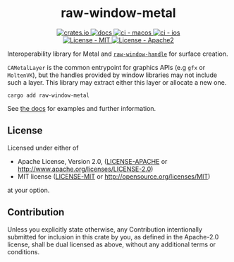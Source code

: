 
<h1 align="center">raw-window-metal</h1>
<p align="center">
    <a href="https://crates.io/crates/raw-window-metal">
      <img src="https://img.shields.io/crates/v/raw-window-metal?style=flat-square" alt = "crates.io">
    </a>
    <a href="https://docs.rs/raw-window-metal">
      <img src="https://docs.rs/raw-window-metal/badge.svg?style=flat-square" alt="docs">
    </a>
    <a href="https://github.com/rust-windowing/raw-window-metal/actions">
      <img src="https://github.com/rust-windowing/raw-window-metal/workflows/macos/badge.svg?style=flat" alt="ci - macos">
    </a>
    <a href="https://github.com/rust-windowing/raw-window-metal/actions">
      <img src="https://github.com/rust-windowing/raw-window-metal/workflows/ios/badge.svg?style=flat" alt="ci - ios">
    </a>
    <br>
    <a href="LICENSE-MIT">
      <img src="https://img.shields.io/badge/license-MIT-green.svg?style=flat-square" alt="License - MIT">
    </a>
    <a href="LICENSE-APACHE">
      <img src="https://img.shields.io/badge/license-APACHE2-green.svg?style=flat-square" alt="License - Apache2">
    </a>
</p>

Interoperability library for Metal and [`raw-window-handle`](https://github.com/rust-windowing/raw-window-handle) for surface creation.

`CAMetalLayer` is the common entrypoint for graphics APIs (e.g `gfx` or `MoltenVK`), but the handles provided by window libraries may not include such a layer.
This library may extract either this layer or allocate a new one.

```console
cargo add raw-window-metal
```

See [the docs](https://docs.rs/raw-window-metal) for examples and further information.

## License

Licensed under either of

* Apache License, Version 2.0, ([LICENSE-APACHE](LICENSE-APACHE) or http://www.apache.org/licenses/LICENSE-2.0)
* MIT license ([LICENSE-MIT](LICENSE-MIT) or http://opensource.org/licenses/MIT)

at your option.

## Contribution

Unless you explicitly state otherwise, any Contribution intentionally submitted for inclusion in this crate by you, as defined in the Apache-2.0 license, shall be dual licensed as above, without any additional terms or conditions.
